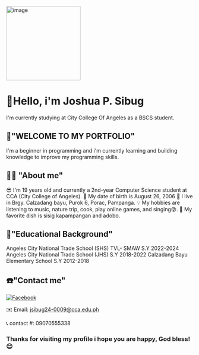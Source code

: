 <img src="https://github.com/user-attachments/assets/7155d5c8-eb24-4e57-8bc4-d6f60af6705c" alt="image" width="200" height="200">

# 👋Hello, i'm Joshua P. Sibug
I'm currently studying at City College Of Angeles as a BSCS student.

## 📖"WELCOME TO MY PORTFOLIO"
I'm a beginner in programming and i'm currently learning and building knowledge to improve my programming skills.

## 👨‍💼 "About me"
😎 I'm 19 years old and currently a 2nd-year Computer Science student at CCA (City College of Angeles).
🎂 My date of birth is August 26, 2006
📍 I live in Brgy. Calzadang bayu, Purok 6, Porac, Pampanga.
💡 My hobbies are listening to music, nature trip, cook, play online games, and singing😝.
🥘 My favorite dish is sisig kapampangan and adobo.

## 🏫"Educational Background"
Angeles City National Trade School (SHS) TVL- SMAW S.Y 2022-2024
Angeles City National Trade School (JHS) S.Y 2018-2022
Calzadang Bayu Elementary School S.Y 2012-2018

## ☎️"Contact me"
[![Facebook](https://img.shields.io/badge/Facebook-%231877F2.svg?logo=Facebook&logoColor=white)](https://www.facebook.com/share/1Xt6MBugRe/)

✉️ Email: jsibug24-0009@cca.edu.ph

📞 contact #: 09070555338

<h3>Thanks for visiting my profile i hope you are happy, God bless! 😊</h3>
